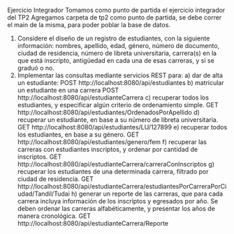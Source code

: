 Ejercicio Integrador
Tomamos como punto de partida el ejercicio integrador del TP2
Agregamos carpeta de tp2 como punto de partida, se debe correr el main de la misma, para poder poblar la base de datos.

1) Considere el diseño de un registro de estudiantes, con la siguiente información: nombres,
apellido, edad, género, número de documento, ciudad de residencia, número de libreta
universitaria, carrera(s) en la que está inscripto, antigüedad en cada una de esas carreras, y
si se graduó o no.
2) Implementar las consultas mediante servicios REST para:
a) dar de alta un estudiante:
POST   http://localhost:8080/api/estudiantes
b) matricular un estudiante en una carrera
POST  http://localhost:8080/api/estudianteCarrera
c) recuperar todos los estudiantes, y especificar algún criterio de ordenamiento simple.
GET http://localhost:8080/api/estudiantes/OrdenadosPorApellido
d) recuperar un estudiante, en base a su número de libreta universitaria.
GET http://localhost:8080/api/estudiantes/LU/127899
e) recuperar todos los estudiantes, en base a su género.
GET  http://localhost:8080/api/estudiantes/genero/fem
f) recuperar las carreras con estudiantes inscriptos, y ordenar por cantidad de inscriptos.
GET  http://localhost:8080/api/estudianteCarrera/carreraConInscriptos
g) recuperar los estudiantes de una determinada carrera, filtrado por ciudad de residencia.
GET  http://localhost:8080/api/estudianteCarrera/estudiantesPorCarreraPorCiudad/Tandil/Tudai
h) generar un reporte de las carreras, que para cada carrera incluya información de los
inscriptos y egresados por año. Se deben ordenar las carreras alfabéticamente, y
presentar los años de manera cronológica.
GET  http://localhost:8080/api/estudianteCarrera/Reporte


